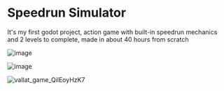# Speedrun Simulator
It's my first godot project, action game with built-in speedrun mechanics and 2 levels to complete, made in about 40 hours from scratch


![image](https://user-images.githubusercontent.com/10997188/188299206-f35fdacf-7b87-466c-9047-4e713664312a.png)


![image](https://user-images.githubusercontent.com/10997188/188299187-ebdf17a0-59a7-4b21-8407-60a79b8ca651.png)


![vallat_game_QilEoyHzK7](https://user-images.githubusercontent.com/10997188/188299123-04fe9f1b-83ae-4df7-ba67-f1fddd0b749f.png)
